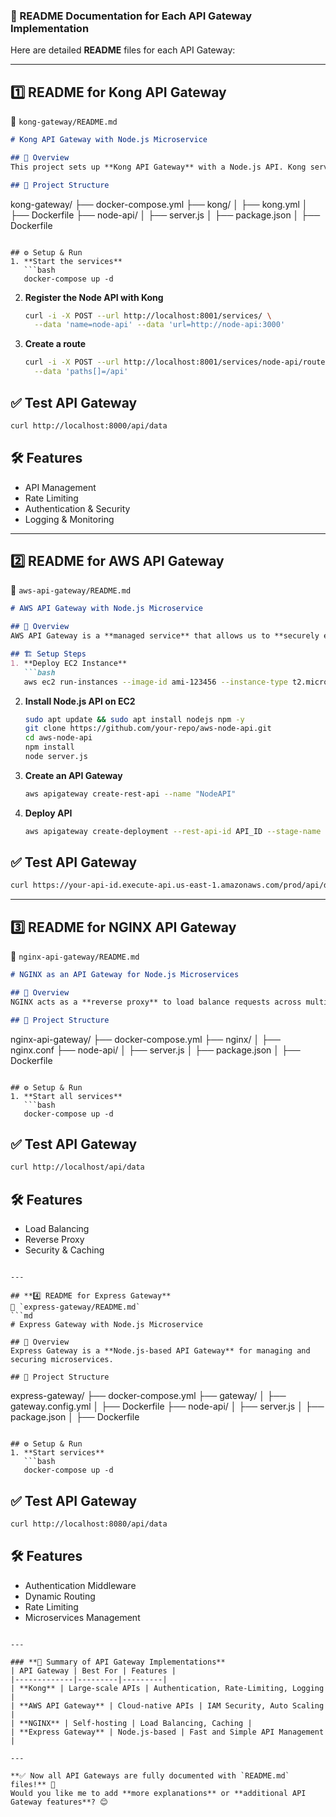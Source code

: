 ### **📌 README Documentation for Each API Gateway Implementation**  

Here are detailed **README** files for each API Gateway:  

---

## **1️⃣ README for Kong API Gateway**
📍 `kong-gateway/README.md`  
```md
# Kong API Gateway with Node.js Microservice

## 🚀 Overview
This project sets up **Kong API Gateway** with a Node.js API. Kong serves as a **reverse proxy** and API management tool.

## 📂 Project Structure
```
kong-gateway/
 ├── docker-compose.yml
 ├── kong/
 │    ├── kong.yml
 │    ├── Dockerfile
 ├── node-api/
 │    ├── server.js
 │    ├── package.json
 │    ├── Dockerfile
```

## ⚙️ Setup & Run
1. **Start the services**
   ```bash
   docker-compose up -d
   ```
2. **Register the Node API with Kong**
   ```bash
   curl -i -X POST --url http://localhost:8001/services/ \
     --data 'name=node-api' --data 'url=http://node-api:3000'
   ```
3. **Create a route**
   ```bash
   curl -i -X POST --url http://localhost:8001/services/node-api/routes \
     --data 'paths[]=/api'
   ```

## ✅ Test API Gateway
```bash
curl http://localhost:8000/api/data
```

## 🛠 Features
- API Management
- Rate Limiting
- Authentication & Security
- Logging & Monitoring

---
  
## **2️⃣ README for AWS API Gateway**
📍 `aws-api-gateway/README.md`  
```md
# AWS API Gateway with Node.js Microservice

## 🚀 Overview
AWS API Gateway is a **managed service** that allows us to **securely expose** our microservices.

## 🏗 Setup Steps
1. **Deploy EC2 Instance**
   ```bash
   aws ec2 run-instances --image-id ami-123456 --instance-type t2.micro
   ```
2. **Install Node.js API on EC2**
   ```bash
   sudo apt update && sudo apt install nodejs npm -y
   git clone https://github.com/your-repo/aws-node-api.git
   cd aws-node-api
   npm install
   node server.js
   ```
3. **Create an API Gateway**
   ```bash
   aws apigateway create-rest-api --name "NodeAPI"
   ```
4. **Deploy API**
   ```bash
   aws apigateway create-deployment --rest-api-id API_ID --stage-name prod
   ```

## ✅ Test API Gateway
```bash
curl https://your-api-id.execute-api.us-east-1.amazonaws.com/prod/api/data
```

---
  
## **3️⃣ README for NGINX API Gateway**
📍 `nginx-api-gateway/README.md`  
```md
# NGINX as an API Gateway for Node.js Microservices

## 🚀 Overview
NGINX acts as a **reverse proxy** to load balance requests across multiple Node.js microservices.

## 📂 Project Structure
```
nginx-api-gateway/
 ├── docker-compose.yml
 ├── nginx/
 │    ├── nginx.conf
 ├── node-api/
 │    ├── server.js
 │    ├── package.json
 │    ├── Dockerfile
```

## ⚙️ Setup & Run
1. **Start all services**
   ```bash
   docker-compose up -d
   ```

## ✅ Test API Gateway
```bash
curl http://localhost/api/data
```

## 🛠 Features
- Load Balancing
- Reverse Proxy
- Security & Caching
```

---

## **4️⃣ README for Express Gateway**
📍 `express-gateway/README.md`  
```md
# Express Gateway with Node.js Microservice

## 🚀 Overview
Express Gateway is a **Node.js-based API Gateway** for managing and securing microservices.

## 📂 Project Structure
```
express-gateway/
 ├── docker-compose.yml
 ├── gateway/
 │    ├── gateway.config.yml
 │    ├── Dockerfile
 ├── node-api/
 │    ├── server.js
 │    ├── package.json
 │    ├── Dockerfile
```

## ⚙️ Setup & Run
1. **Start services**
   ```bash
   docker-compose up -d
   ```

## ✅ Test API Gateway
```bash
curl http://localhost:8080/api/data
```

## 🛠 Features
- Authentication Middleware
- Dynamic Routing
- Rate Limiting
- Microservices Management
```

---

### **📌 Summary of API Gateway Implementations**
| API Gateway | Best For | Features |
|-------------|---------|---------|
| **Kong** | Large-scale APIs | Authentication, Rate-Limiting, Logging |
| **AWS API Gateway** | Cloud-native APIs | IAM Security, Auto Scaling |
| **NGINX** | Self-hosting | Load Balancing, Caching |
| **Express Gateway** | Node.js-based | Fast and Simple API Management |

---

**✅ Now all API Gateways are fully documented with `README.md` files!** 🚀  
Would you like me to add **more explanations** or **additional API Gateway features**? 😊